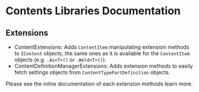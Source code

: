 ﻿# Contents Libraries Documentation



## Extensions

- ContentExtensions: Adds `ContentItem` manipulating extension methods to `IContent` objects, the same ones as it is available for the `ContentItem` objects (e.g. `.As<T>()` or `.Weld<T>()`).
- ContentDefinitionManagerExtensions: Adds extension methods to easily fetch settings objects from `ContentTypePartDefinition` objects.

Please see the inline documentation of each extension methods learn more.